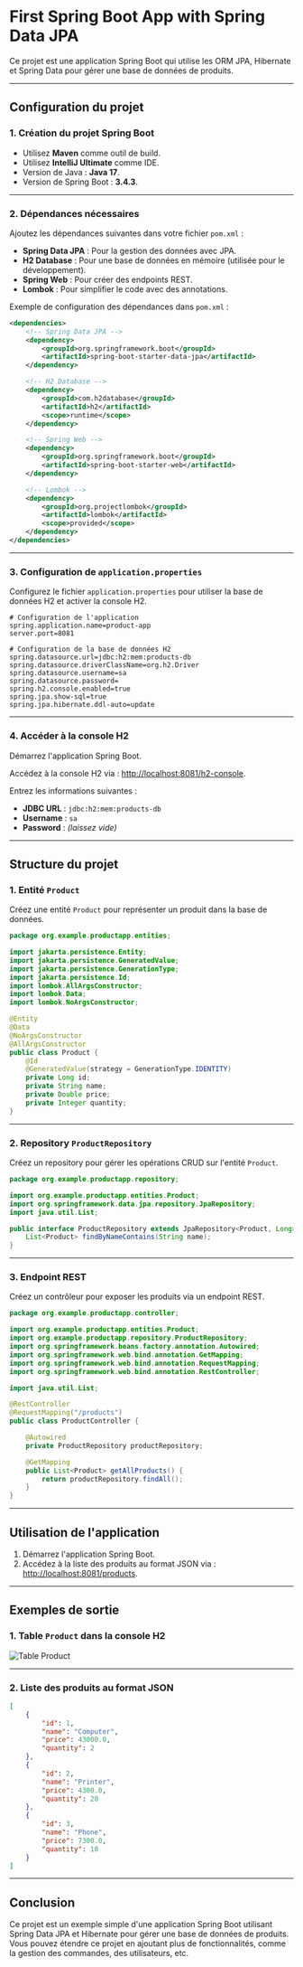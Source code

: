# First Spring Boot App with Spring Data JPA

Ce projet est une application Spring Boot qui utilise les ORM JPA, Hibernate et Spring Data pour gérer une base de données de produits.

---

## **Configuration du projet**

### **1. Création du projet Spring Boot**
- Utilisez **Maven** comme outil de build.
- Utilisez **IntelliJ Ultimate** comme IDE.
- Version de Java : **Java 17**.
- Version de Spring Boot : **3.4.3**.

---

### **2. Dépendances nécessaires**
Ajoutez les dépendances suivantes dans votre fichier `pom.xml` :

- **Spring Data JPA** : Pour la gestion des données avec JPA.
- **H2 Database** : Pour une base de données en mémoire (utilisée pour le développement).
- **Spring Web** : Pour créer des endpoints REST.
- **Lombok** : Pour simplifier le code avec des annotations.

Exemple de configuration des dépendances dans `pom.xml` :

```xml
<dependencies>
    <!-- Spring Data JPA -->
    <dependency>
        <groupId>org.springframework.boot</groupId>
        <artifactId>spring-boot-starter-data-jpa</artifactId>
    </dependency>

    <!-- H2 Database -->
    <dependency>
        <groupId>com.h2database</groupId>
        <artifactId>h2</artifactId>
        <scope>runtime</scope>
    </dependency>

    <!-- Spring Web -->
    <dependency>
        <groupId>org.springframework.boot</groupId>
        <artifactId>spring-boot-starter-web</artifactId>
    </dependency>

    <!-- Lombok -->
    <dependency>
        <groupId>org.projectlombok</groupId>
        <artifactId>lombok</artifactId>
        <scope>provided</scope>
    </dependency>
</dependencies>
```

---

### **3. Configuration de `application.properties`**
Configurez le fichier `application.properties` pour utiliser la base de données H2 et activer la console H2.

```properties
# Configuration de l'application
spring.application.name=product-app
server.port=8081

# Configuration de la base de données H2
spring.datasource.url=jdbc:h2:mem:products-db
spring.datasource.driverClassName=org.h2.Driver
spring.datasource.username=sa
spring.datasource.password=
spring.h2.console.enabled=true
spring.jpa.show-sql=true
spring.jpa.hibernate.ddl-auto=update
```

---

### **4. Accéder à la console H2**
Démarrez l'application Spring Boot.

Accédez à la console H2 via : [http://localhost:8081/h2-console](http://localhost:8081/h2-console).

Entrez les informations suivantes :

- **JDBC URL** : `jdbc:h2:mem:products-db`
- **Username** : `sa`
- **Password** : *(laissez vide)*

---

## **Structure du projet**

### **1. Entité `Product`**
Créez une entité `Product` pour représenter un produit dans la base de données.

```java
package org.example.productapp.entities;

import jakarta.persistence.Entity;
import jakarta.persistence.GeneratedValue;
import jakarta.persistence.GenerationType;
import jakarta.persistence.Id;
import lombok.AllArgsConstructor;
import lombok.Data;
import lombok.NoArgsConstructor;

@Entity
@Data
@NoArgsConstructor
@AllArgsConstructor
public class Product {
    @Id
    @GeneratedValue(strategy = GenerationType.IDENTITY)
    private Long id;
    private String name;
    private Double price;
    private Integer quantity;
}
```

---

### **2. Repository `ProductRepository`**
Créez un repository pour gérer les opérations CRUD sur l'entité `Product`.

```java
package org.example.productapp.repository;

import org.example.productapp.entities.Product;
import org.springframework.data.jpa.repository.JpaRepository;
import java.util.List;

public interface ProductRepository extends JpaRepository<Product, Long> {
    List<Product> findByNameContains(String name);
}
```

---

### **3. Endpoint REST**
Créez un contrôleur pour exposer les produits via un endpoint REST.

```java
package org.example.productapp.controller;

import org.example.productapp.entities.Product;
import org.example.productapp.repository.ProductRepository;
import org.springframework.beans.factory.annotation.Autowired;
import org.springframework.web.bind.annotation.GetMapping;
import org.springframework.web.bind.annotation.RequestMapping;
import org.springframework.web.bind.annotation.RestController;

import java.util.List;

@RestController
@RequestMapping("/products")
public class ProductController {

    @Autowired
    private ProductRepository productRepository;

    @GetMapping
    public List<Product> getAllProducts() {
        return productRepository.findAll();
    }
}
```

---

## **Utilisation de l'application**
1. Démarrez l'application Spring Boot.
2. Accédez à la liste des produits au format JSON via : [http://localhost:8081/products](http://localhost:8081/products).

---

## **Exemples de sortie**

### **1. Table `Product` dans la console H2**
![Table Product](src/main/resources/images/liste-products.png)

---

### **2. Liste des produits au format JSON**
```json
[
    {
        "id": 1,
        "name": "Computer",
        "price": 43000.0,
        "quantity": 2
    },
    {
        "id": 2,
        "name": "Printer",
        "price": 4300.0,
        "quantity": 20
    },
    {
        "id": 3,
        "name": "Phone",
        "price": 7300.0,
        "quantity": 10
    }
]
```

---

## **Conclusion**
Ce projet est un exemple simple d'une application Spring Boot utilisant Spring Data JPA et Hibernate pour gérer une base de données de produits. Vous pouvez étendre ce projet en ajoutant plus de fonctionnalités, comme la gestion des commandes, des utilisateurs, etc.


